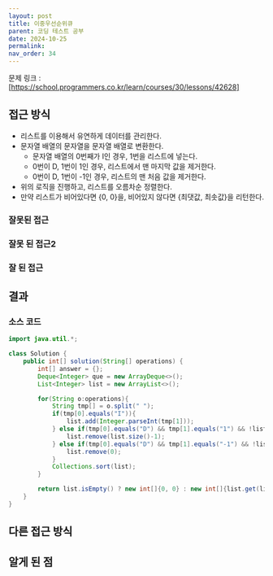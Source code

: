 ```yaml
---
layout: post
title: 이중우선순위큐
parent: 코딩 테스트 공부
date: 2024-10-25
permalink:
nav_order: 34
---
```


문제 링크 : [https://school.programmers.co.kr/learn/courses/30/lessons/42628]

## 접근 방식

- 리스트를 이용해서 유연하게 데이터를 관리한다.
- 문자열 배열의 문자열을 문자열 배열로 변환한다.
  - 문자열 배열의 0번째가 I인 경우, 1번을 리스트에 넣는다.
  - 0번이 D, 1번이 1인 경우, 리스트에서 맨 마지막 값을 제거한다.
  - 0번이 D, 1번이 -1인 경우, 리스트의 맨 처음 값을 제거한다.
- 위의 로직을 진행하고, 리스트를 오름차순 정렬한다.
- 만약 리스트가 비어있다면 {0, 0}을, 비어있지 않다면 {최댓값, 최솟값}을 리턴한다.

### 잘못된 접근

### 잘못 된 접근2

### 잘 된 접근

## 결과

### 소스 코드

```java
import java.util.*;

class Solution {
    public int[] solution(String[] operations) {
        int[] answer = {};
        Deque<Integer> que = new ArrayDeque<>();
        List<Integer> list = new ArrayList<>();

        for(String o:operations){
            String tmp[] = o.split(" ");
            if(tmp[0].equals("I")){
                list.add(Integer.parseInt(tmp[1]));
            } else if(tmp[0].equals("D") && tmp[1].equals("1") && !list.isEmpty()){
                list.remove(list.size()-1);
            } else if(tmp[0].equals("D") && tmp[1].equals("-1") && !list.isEmpty()){
                list.remove(0);
            }
            Collections.sort(list);
        }

        return list.isEmpty() ? new int[]{0, 0} : new int[]{list.get(list.size()-1), list.get(0)};
    }
}
```

## 다른 접근 방식

## 알게 된 점

[https://school.programmers.co.kr/learn/courses/30/lessons/42628]: https://school.programmers.co.kr/learn/courses/30/lessons/42628

